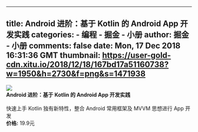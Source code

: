 
---
title: Android 进阶：基于 Kotlin 的 Android App 开发实践
categories: 
    - 编程
    - 掘金 - 小册
author: 掘金 - 小册
comments: false
date: Mon, 17 Dec 2018 16:31:36 GMT
thumbnail: https://user-gold-cdn.xitu.io/2018/12/18/167bd17a51160738?w=1950&h=2730&f=png&s=1471938
---

<div>   
<img src="https://user-gold-cdn.xitu.io/2018/12/18/167bd17a51160738?w=1950&h=2730&f=png&s=1471938" referrerpolicy="no-referrer"><br>
            <strong>Android 进阶：基于 Kotlin 的 Android App 开发实践</strong><br><br>
            快速上手 Kotlin 独有新特性，整合 Android 常用框架及 MVVM 思想进行 App 开发<br>
            <strong>价格:</strong> 19.9元
          
</div>
            
